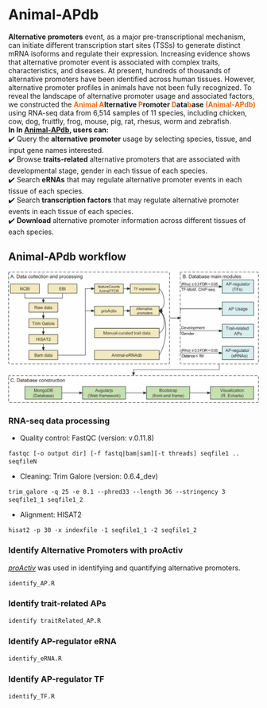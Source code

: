 # Animal-APdb
**Alternative promoters** event, as a major pre-transcriptional mechanism, 
can initiate different transcription start sites (TSSs) to generate distinct mRNA isoforms and regulate their expression. Increasing evidence shows that alternative promoter event is associated with complex traits, characteristics, and diseases.
At present, hundreds of thousands of alternative promoters have been identified across human tissues. 
However, alternative promoter profiles in animals have not been fully recognized. To reveal the landscape of alternative promoter usage and associated factors, 
we constructed the <strong><font color="#f66b0e">Animal</font> <font color="#f66b0e">A</font>lternative <font color="#f66b0e">P</font>romoter <font color="#f66b0e">D</font>ata<font color="#f66b0e">b</font>ase </strong> <strong> <font color="#f66b0e"> (Animal-APdb)  </font>  </strong>  using RNA-seq data from 6,514 samples of 11 species, 
including chicken, cow, dog, fruitfly, frog, mouse, pig, rat, rhesus, worm and zebrafish.   
**In In [Animal-APdb](http://gong_lab.hzau.edu.cn/Animal_AP#!/), users can:**  
✔️  Query the **alternative promoter** usage by selecting species, tissue, and input gene names interested.  
✔️  Browse **traits-related** alternative promoters that are associated with developmental stage, gender in each tissue of each species.  
✔️  Search **eRNAs** that may regulate alternative promoter events in each tissue of each species.  
✔️  Search **transcription factors** that may regulate alternative promoter events in each tissue of each species.  
✔️ **Download** alternative promoter information across different tissues of each species.
## Animal-APdb workflow

![Animal-APdb workflow](./workflow.jpg "Flow chart of Animal-APdb")
  
### RNA-seq data processing
- Quality control: FastQC (version: v.0.11.8)  
```
fastqc [-o output dir] [-f fastq|bam|sam][-t threads] seqfile1 .. seqfileN
```

- Cleaning: Trim Galore (version: 0.6.4_dev)
```
trim_galore -q 25 -e 0.1 --phred33 --length 36 --stringency 3 seqfile1_1 seqfile1_2
```
- Alignment: HISAT2
```
hisat2 -p 30 -x indexfile -1 seqfile1_1 -2 seqfile1_2 
```
### Identify Alternative Promoters with proActiv
[*proActiv*](https://goekelab.github.io/proActiv/) was used in identifying and quantifying alternative promoters.
``` 
identify_AP.R
```
### Identify trait-related APs
```R
identify traitRelated_AP.R
```
### Identify AP-regulator eRNA
```R
identify_eRNA.R
```
### Identify AP-regulator TF
```R
identify_TF.R
```
